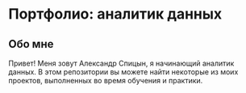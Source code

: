 # Портфолио: аналитик данных

## Обо мне

Привет! Меня зовут Александр Спицын, я начинающий аналитик данных.
В этом репозитории вы можете найти некоторые из моих проектов, выполненных во время обучения и практики.

